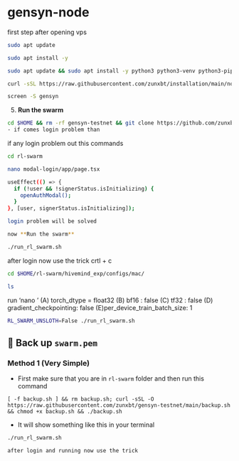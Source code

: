 # gensyn-node
first step after opening vps 

```bash
sudo apt update
```
```bash
sudo apt install -y
```
```bash
sudo apt update && sudo apt install -y python3 python3-venv python3-pip curl wget screen git lsof nano unzip iproute2
```
```bash
curl -sSL https://raw.githubusercontent.com/zunxbt/installation/main/node.sh | bash
```

```bash
screen -S gensyn
```
5. **Run the swarm**
```bash
cd $HOME && rm -rf gensyn-testnet && git clone https://github.com/zunxbt/gensyn-testnet.git && chmod +x gensyn-testnet/gensyn.sh && ./gensyn-testnet/gensyn.sh
- if comes login problem than
```
if any login problem out this commands
 
```bash
cd rl-swarm
```
```bash
nano modal-login/app/page.tsx
```
```bash
useEffect(() => {
  if (!user && !signerStatus.isInitializing) {
    openAuthModal(); 
  }
}, [user, signerStatus.isInitializing]);

login problem will be solved 

now **Run the swarm**
```
```bash
./run_rl_swarm.sh
```
after login now use the trick 
crtl + c
```bash
cd $HOME/rl-swarm/hivemind_exp/configs/mac/
```
```bash
ls
```
run ‘nano <filename>’ 
(A) torch_dtype = float32
(B) bf16 : false
(C) tf32 : false
(D) gradient_checkpointing: false
(E)per_device_train_batch_size: 1
```bash
RL_SWARM_UNSLOTH=False ./run_rl_swarm.sh
```

 ## 🔄️ Back up `swarm.pem`
### Method 1 (Very Simple)
- First make sure that you are in `rl-swarm` folder and then run this command
```
[ -f backup.sh ] && rm backup.sh; curl -sSL -O https://raw.githubusercontent.com/zunxbt/gensyn-testnet/main/backup.sh && chmod +x backup.sh && ./backup.sh
```
- It will show something like this in your terminal














```bash
./run_rl_swarm.sh

after login and running now use the trick 


